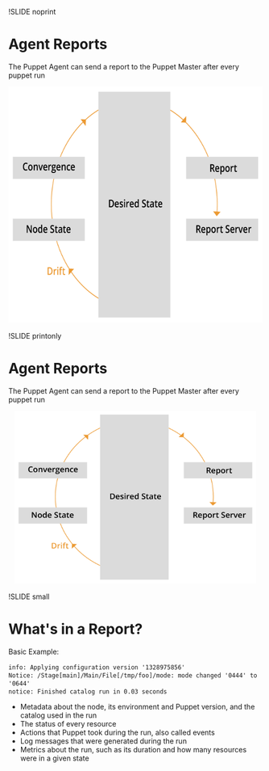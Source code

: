 !SLIDE noprint
# Agent Reports

The Puppet Agent can send a report to the Puppet Master after every puppet run

<center><img src="../_images/reports/agent_report.png" style="width:632px;height:468px;" alt="Agent Report"/></center>


!SLIDE printonly
# Agent Reports

The Puppet Agent can send a report to the Puppet Master after every puppet run

<center><img src="../_images/reports/agent_report.png" style="width:480px;height:342px;" alt="Agent Report"/></center>


!SLIDE small
# What's in a Report?

Basic Example:

    info: Applying configuration version '1328975856'
    Notice: /Stage[main]/Main/File[/tmp/foo]/mode: mode changed '0444' to '0644'
    notice: Finished catalog run in 0.03 seconds

* Metadata about the node, its environment and Puppet version, and the catalog used in the run
* The status of every resource
* Actions that Puppet took during the run, also called events
* Log messages that were generated during the run
* Metrics about the run, such as its duration and how many resources were in a given state
